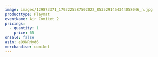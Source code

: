 ```yaml
---
image: images/129873371_1793225587502022_8535291454344058046_n.jpg
producttype: Playmat
eventName: Air Comiket 2
pricings:
  - quantity: 1
    price: 65
onsale: false
asin: eO9NRMyd6
merchandise: comiket
---
```

